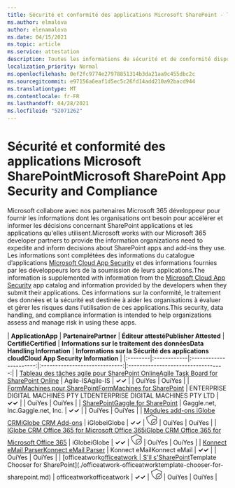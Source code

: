 ```yaml
---
title: Sécurité et conformité des applications Microsoft SharePoint - Toutes les applications
ms.author: elmalova
author: elenamalova
ms.date: 04/15/2021
ms.topic: article
ms.service: attestation
description: Toutes les informations de sécurité et de conformité disponibles pour toutes les applications SharePoint Microsoft.
localization_priority: Normal
ms.openlocfilehash: 0ef2fc9774e27978851314b3da21aa9c455dbc2c
ms.sourcegitcommit: e97156a6eaf1d5ec5c26fd14add210a92bacd944
ms.translationtype: MT
ms.contentlocale: fr-FR
ms.lasthandoff: 04/28/2021
ms.locfileid: "52071262"
---
```

# <a name="microsoft-sharepoint-app-security-and-compliance"></a><span data-ttu-id="f7d8a-103">Sécurité et conformité des applications Microsoft SharePoint</span><span class="sxs-lookup"><span data-stu-id="f7d8a-103">Microsoft SharePoint App Security and Compliance</span></span>

<span data-ttu-id="f7d8a-104">Microsoft collabore avec nos partenaires Microsoft 365 développeur pour fournir les informations dont les organisations ont besoin pour accélérer et informer les décisions concernant SharePoint applications et les applications qu'elles utilisent.</span><span class="sxs-lookup"><span data-stu-id="f7d8a-104">Microsoft works with our Microsoft 365 developer partners to provide the information organizations need to expedite and inform decisions about SharePoint apps and add-ins they use.</span></span> <span data-ttu-id="f7d8a-105">Les informations sont complétées des informations du catalogue d’applications [Microsoft Cloud App Security](https://www.microsoft.com/en-us/enterprise-mobility-security/cloud-app-security) et des informations fournies par les développeurs lors de la soumission de leurs applications.</span><span class="sxs-lookup"><span data-stu-id="f7d8a-105">The information is supplemented with information from the [Microsoft Cloud App Security](https://www.microsoft.com/en-us/enterprise-mobility-security/cloud-app-security) app catalog and information provided by the developers when they submit their applications.</span></span> <span data-ttu-id="f7d8a-106">Ces informations sur la conformité, le traitement des données et la sécurité est destinée à aider les organisations à évaluer et gérer les risques dans l’utilisation de ces applications.</span><span class="sxs-lookup"><span data-stu-id="f7d8a-106">This security, data handling, and compliance information is intended to help organizations assess and manage risk in using these apps.</span></span>

| <span data-ttu-id="f7d8a-107">**Application**</span><span class="sxs-lookup"><span data-stu-id="f7d8a-107">**App**</span></span> | <span data-ttu-id="f7d8a-108">**Partenaire**</span><span class="sxs-lookup"><span data-stu-id="f7d8a-108">**Partner**</span></span> | <span data-ttu-id="f7d8a-109">**Éditeur attesté**</span><span class="sxs-lookup"><span data-stu-id="f7d8a-109">**Publisher Attested**</span></span> | <span data-ttu-id="f7d8a-110">**Certifié**</span><span class="sxs-lookup"><span data-stu-id="f7d8a-110">**Certified**</span></span> | <span data-ttu-id="f7d8a-111">**Informations sur le traitement des données**</span><span class="sxs-lookup"><span data-stu-id="f7d8a-111">**Data Handling Information**</span></span> | <span data-ttu-id="f7d8a-112">**Informations sur la Sécurité des applications cloud**</span><span class="sxs-lookup"><span data-stu-id="f7d8a-112">**Cloud App Security Information**</span></span> |
|:--------|:------------|:----------------------:|:-----------------------------:|:----------------------------------:|
| [<span data-ttu-id="f7d8a-113">Tableau des tâches agile pour SharePoint Online</span><span class="sxs-lookup"><span data-stu-id="f7d8a-113">Agile Task Board for SharePoint Online</span></span>](./agile-is-task-board-for-sharepoint-online.md) | <span data-ttu-id="f7d8a-114">Agile-IS</span><span class="sxs-lookup"><span data-stu-id="f7d8a-114">Agile-IS</span></span> | <span data-ttu-id="f7d8a-115">**✓**</span><span class="sxs-lookup"><span data-stu-id="f7d8a-115">**✓**</span></span> |  | <span data-ttu-id="f7d8a-116">Oui</span><span class="sxs-lookup"><span data-stu-id="f7d8a-116">Yes</span></span> | <span data-ttu-id="f7d8a-117">Oui</span><span class="sxs-lookup"><span data-stu-id="f7d8a-117">Yes</span></span> |
| [<span data-ttu-id="f7d8a-118">FormMachines pour SharePoint</span><span class="sxs-lookup"><span data-stu-id="f7d8a-118">FormMachines for SharePoint</span></span>](./enterprise-digital-machines-pty-ltd-formmachines-for-sharepoint.md) | <span data-ttu-id="f7d8a-119">ENTERPRISE DIGITAL MACHINES PTY LTD</span><span class="sxs-lookup"><span data-stu-id="f7d8a-119">ENTERPRISE DIGITAL MACHINES PTY LTD</span></span> | <span data-ttu-id="f7d8a-120">**✓**</span><span class="sxs-lookup"><span data-stu-id="f7d8a-120">**✓**</span></span> |  | <span data-ttu-id="f7d8a-121">Oui</span><span class="sxs-lookup"><span data-stu-id="f7d8a-121">Yes</span></span> | <span data-ttu-id="f7d8a-122">Oui</span><span class="sxs-lookup"><span data-stu-id="f7d8a-122">Yes</span></span> |
| [<span data-ttu-id="f7d8a-123">SharePoint</span><span class="sxs-lookup"><span data-stu-id="f7d8a-123">Gaggle for SharePoint</span></span>](./gagglenet-inc-gaggle-for-sharepoint.md) | <span data-ttu-id="f7d8a-124">Gaggle.net, Inc.</span><span class="sxs-lookup"><span data-stu-id="f7d8a-124">Gaggle.net, Inc.</span></span> | <span data-ttu-id="f7d8a-125">**✓**</span><span class="sxs-lookup"><span data-stu-id="f7d8a-125">**✓**</span></span> |  | <span data-ttu-id="f7d8a-126">Oui</span><span class="sxs-lookup"><span data-stu-id="f7d8a-126">Yes</span></span> | <span data-ttu-id="f7d8a-127">Oui</span><span class="sxs-lookup"><span data-stu-id="f7d8a-127">Yes</span></span> |
| [<span data-ttu-id="f7d8a-128">Modules add-ons iGlobe CRM</span><span class="sxs-lookup"><span data-stu-id="f7d8a-128">iGlobe CRM Add-ons</span></span>](./iglobe-crm-add-ons.md) | <span data-ttu-id="f7d8a-129">iGlobe</span><span class="sxs-lookup"><span data-stu-id="f7d8a-129">iGlobe</span></span> | <span data-ttu-id="f7d8a-130">**✓**</span><span class="sxs-lookup"><span data-stu-id="f7d8a-130">**✓**</span></span> | <img alt="Certified application badge" src="../media/certified-badge.png" height="25" width="25" /> | <span data-ttu-id="f7d8a-131">Oui</span><span class="sxs-lookup"><span data-stu-id="f7d8a-131">Yes</span></span> | <span data-ttu-id="f7d8a-132">Oui</span><span class="sxs-lookup"><span data-stu-id="f7d8a-132">Yes</span></span> |
| [<span data-ttu-id="f7d8a-133">IGlobe CRM Office 365 for Microsoft Office 365</span><span class="sxs-lookup"><span data-stu-id="f7d8a-133">iGlobe CRM Office 365 for Microsoft Office 365</span></span>](./iglobe-crm-office-365-for-microsoft.md) | <span data-ttu-id="f7d8a-134">iGlobe</span><span class="sxs-lookup"><span data-stu-id="f7d8a-134">iGlobe</span></span> | <span data-ttu-id="f7d8a-135">**✓**</span><span class="sxs-lookup"><span data-stu-id="f7d8a-135">**✓**</span></span> | <img alt="Certified application badge" src="../media/certified-badge.png" height="25" width="25" /> | <span data-ttu-id="f7d8a-136">Oui</span><span class="sxs-lookup"><span data-stu-id="f7d8a-136">Yes</span></span> | <span data-ttu-id="f7d8a-137">Oui</span><span class="sxs-lookup"><span data-stu-id="f7d8a-137">Yes</span></span> |
| [<span data-ttu-id="f7d8a-138">Konnect eMail Parser</span><span class="sxs-lookup"><span data-stu-id="f7d8a-138">Konnect eMail Parser</span></span>](./konnect-email-parser.md) | <span data-ttu-id="f7d8a-139">Konnect eMail</span><span class="sxs-lookup"><span data-stu-id="f7d8a-139">Konnect eMail</span></span> | <span data-ttu-id="f7d8a-140">**✓**</span><span class="sxs-lookup"><span data-stu-id="f7d8a-140">**✓**</span></span> |  | <span data-ttu-id="f7d8a-141">Oui</span><span class="sxs-lookup"><span data-stu-id="f7d8a-141">Yes</span></span> | <span data-ttu-id="f7d8a-142">Oui</span><span class="sxs-lookup"><span data-stu-id="f7d8a-142">Yes</span></span> |
| <span data-ttu-id="f7d8a-143">[officeatwork</span><span class="sxs-lookup"><span data-stu-id="f7d8a-143">[officeatwork</span></span> | <span data-ttu-id="f7d8a-144">S'il s'SharePoint](./officeatwork-officeatworktemplate-chooser-for-sharepoint.md)</span><span class="sxs-lookup"><span data-stu-id="f7d8a-144">Template Chooser for SharePoint](./officeatwork-officeatworktemplate-chooser-for-sharepoint.md)</span></span> | <span data-ttu-id="f7d8a-145">officeatwork</span><span class="sxs-lookup"><span data-stu-id="f7d8a-145">officeatwork</span></span> | <span data-ttu-id="f7d8a-146">**✓**</span><span class="sxs-lookup"><span data-stu-id="f7d8a-146">**✓**</span></span> | <img alt="Certified application badge" src="../media/certified-badge.png" height="25" width="25" /> | <span data-ttu-id="f7d8a-147">Oui</span><span class="sxs-lookup"><span data-stu-id="f7d8a-147">Yes</span></span> | <span data-ttu-id="f7d8a-148">Oui</span><span class="sxs-lookup"><span data-stu-id="f7d8a-148">Yes</span></span> |
